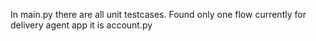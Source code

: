 In main.py there are all unit testcases.
Found only one flow currently for delivery agent app it is account.py
